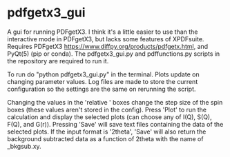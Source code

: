 # pdfgetx3_gui
A gui for running PDFgetX3. I think it's a little easier to use than the interactive mode in PDFgetX3, but lacks some features of XPDFsuite. Requires PDFgetX3 https://www.diffpy.org/products/pdfgetx.html, and PyQt(5) (pip or conda). The pdfgetx3_gui.py and pdffunctions.py scripts in the repository are required to run it.

To run do "python pdfgetx3_gui.py" in the terminal. Plots update on changing parameter values. Log files are made to store the current configuration so the settings are the same on rerunning the script.

Changing the values in the 'relative ' boxes change the step size of the spin boxes (these values aren't stored in the config). Press 'Plot' to run the calculation and display the selected plots (can choose any of I(Q), S(Q), F(Q), and G(r)). Pressing 'Save' will save text files containing the data of the selected plots. If the input format is '2theta', 'Save' will also return the background subtracted data as a function of 2theta with the name of <base file name>_bkgsub.xy.
